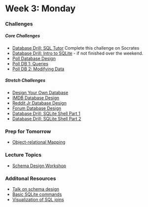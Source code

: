# Week 3:  Monday

### Challenges
##### Core Challenges
- [Database Drill: SQL Tutor](https://socrates.devbootcamp.com/sql_tests)  Complete this challenge on Socrates
- [Database Drill: Intro to SQLite](https://github.com/bobolinks-2014/database-drill-intro-to-sqlite-challenge) - if not finished over the weekend.
- [Poll Database Design](https://github.com/bobolinks-2014/poll-database-design-challenge)
- [Poll DB 1: Queries](https://github.com/bobolinks-2014/poll-db-1-queries-challenge)
- [Poll DB 2: Modifying Data](https://github.com/bobolinks-2014/poll-db-2-modifying-data-challenge)

##### Stretch Challenges
- [Design Your Own Database](https://github.com/bobolinks-2014/design-your-own-database-challenge)
- [IMDB Database Design](https://github.com/bobolinks-2014/imdb-database-design-challenge)
- [Reddit Jr Database Design](https://github.com/bobolinks-2014/reddit-jr-database-design-challenge)
- [Forum Database Design](https://github.com/bobolinks-2014/forum-database-design-challenge)
- [Database Drill: SQLite Shell Part 1](https://github.com/bobolinks-2014/database-drill-sqlite-shell-part-1-challenge)
- [Database Drill: SQLite Shell Part 2](https://github.com/bobolinks-2014/database-drill-sqlite-shell-part-2-challenge)


### Prep for Tomorrow
- [Object-relational Mapping](../readings/object-relational-mapping/README.md)


### Lecture Topics
- [Schema Design Workshop](../resources/lectures.md#schema-design-workshop)

### Additonal Resources
- [Talk on schema design](http://shereef.wistia.com/medias/fd684c61cb)
- [Basic SQLite commands](http://zetcode.com/db/sqlite/tool/)
- [Visualization of SQL joins](http://www.codinghorror.com/blog/2007/10/a-visual-explanation-of-sql-joins.html)
